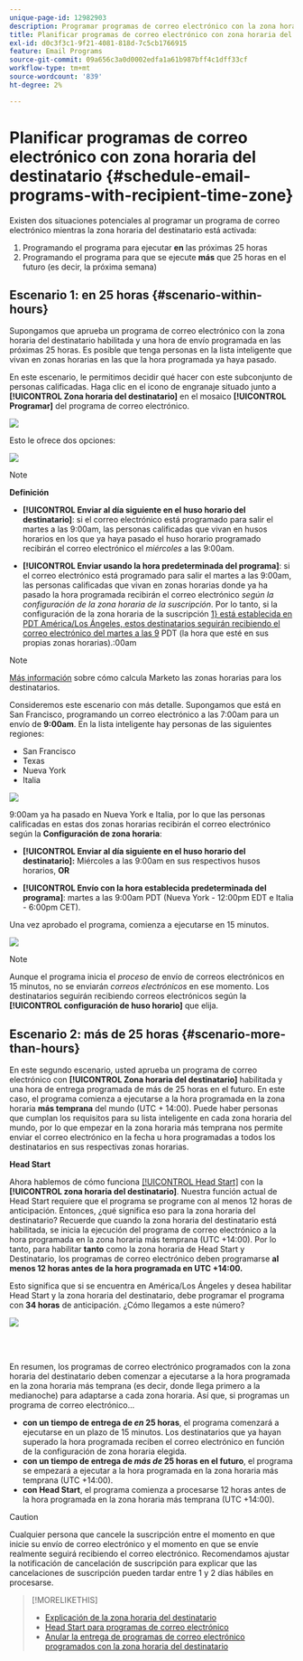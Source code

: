 ```yaml
---
unique-page-id: 12982903
description: Programar programas de correo electrónico con la zona horaria del destinatario - Documentos de Marketo - Documentación del producto
title: Planificar programas de correo electrónico con zona horaria del destinatario
exl-id: d0c3f3c1-9f21-4081-818d-7c5cb1766915
feature: Email Programs
source-git-commit: 09a656c3a0d0002edfa1a61b987bff4c1dff33cf
workflow-type: tm+mt
source-wordcount: '839'
ht-degree: 2%

---
```


# Planificar programas de correo electrónico con zona horaria del destinatario {#schedule-email-programs-with-recipient-time-zone}

Existen dos situaciones potenciales al programar un programa de correo electrónico mientras la zona horaria del destinatario está activada:

1. Programando el programa para ejecutar **en** las próximas 25 horas
1. Programando el programa para que se ejecute **más** que 25 horas en el futuro (es decir, la próxima semana)

## Escenario 1: en 25 horas {#scenario-within-hours}

Supongamos que aprueba un programa de correo electrónico con la zona horaria del destinatario habilitada y una hora de envío programada en las próximas 25 horas. Es posible que tenga personas en la lista inteligente que vivan en zonas horarias en las que la hora programada ya haya pasado.

En este escenario, le permitimos decidir qué hacer con este subconjunto de personas calificadas. Haga clic en el icono de engranaje situado junto a **[!UICONTROL Zona horaria del destinatario]** en el mosaico **[!UICONTROL Programar]** del programa de correo electrónico.

![](assets/image2017-12-5-10-3a46-3a42.png)

Esto le ofrece dos opciones:

![](assets/image2017-12-5-10-3a31-3a28.png)

>[!NOTE]
>
>**Definición**
>
>* **[!UICONTROL Enviar al día siguiente en el huso horario del destinatario]**: si el correo electrónico está programado para salir el martes a las 9:00am, las personas calificadas que vivan en husos horarios en los que ya haya pasado el huso horario programado recibirán el correo electrónico el *miércoles* a las 9:00am.
>
>* **[!UICONTROL Enviar usando la hora predeterminada del programa]**: si el correo electrónico está programado para salir el martes a las 9:00am, las personas calificadas que vivan en zonas horarias donde ya ha pasado la hora programada recibirán el correo electrónico *según la configuración de la zona horaria de la suscripción*. Por lo tanto, si la configuración de la zona horaria de la suscripción [1&rbrace; está establecida en PDT América/Los Ángeles, estos destinatarios seguirán recibiendo el correo electrónico del martes a las 9](/help/marketo/product-docs/administration/settings/select-your-language-locale-and-time-zone.md) PDT (la hora que esté en sus propias zonas horarias).:00am

>[!NOTE]
>
>[Más información](/help/marketo/product-docs/email-marketing/email-programs/email-program-actions/scheduling-with-recipient-time-zone/understanding-recipient-time-zone.md#calculating-time-zone) sobre cómo calcula Marketo las zonas horarias para los destinatarios.

Consideremos este escenario con más detalle. Supongamos que está en San Francisco, programando un correo electrónico a las 7:00am para un envío de **9:00am**. En la lista inteligente hay personas de las siguientes regiones:

* San Francisco
* Texas
* Nueva York
* Italia

![](assets/image2017-12-6-10-3a52-3a41.png)

9:00am ya ha pasado en Nueva York e Italia, por lo que las personas calificadas en estas dos zonas horarias recibirán el correo electrónico según la **Configuración de zona horaria**:

* **[!UICONTROL Enviar al día siguiente en el huso horario del destinatario]:** Miércoles a las 9:00am en sus respectivos husos horarios, **OR**

* **[!UICONTROL Envío con la hora establecida predeterminada del programa]**: martes a las 9:00am PDT (Nueva York - 12:00pm EDT e Italia - 6:00pm CET).

Una vez aprobado el programa, comienza a ejecutarse en 15 minutos.

![](assets/screen-shot-2017-12-09-at-3.34.14-pm.png)

>[!NOTE]
>
>Aunque el programa inicia el *proceso* de envío de correos electrónicos en 15 minutos, no se enviarán *correos electrónicos* en ese momento. Los destinatarios seguirán recibiendo correos electrónicos según la **[!UICONTROL configuración de huso horario]** que elija.

## Escenario 2: más de 25 horas {#scenario-more-than-hours}

En este segundo escenario, usted aprueba un programa de correo electrónico con **[!UICONTROL Zona horaria del destinatario]** habilitada y una hora de entrega programada de más de 25 horas en el futuro. En este caso, el programa comienza a ejecutarse a la hora programada en la zona horaria **más temprana** del mundo (UTC + 14:00). Puede haber personas que cumplan los requisitos para su lista inteligente en cada zona horaria del mundo, por lo que empezar en la zona horaria más temprana nos permite enviar el correo electrónico en la fecha u hora programadas a todos los destinatarios en sus respectivas zonas horarias.

**Head Start**

Ahora hablemos de cómo funciona [[!UICONTROL Head Start]](/help/marketo/product-docs/email-marketing/email-programs/email-program-actions/head-start-for-email-programs.md) con la **[!UICONTROL zona horaria del destinatario]**. Nuestra función actual de Head Start requiere que el programa se programe con al menos 12 horas de anticipación. Entonces, ¿qué significa eso para la zona horaria del destinatario? Recuerde que cuando la zona horaria del destinatario está habilitada, se inicia la ejecución del programa de correo electrónico a la hora programada en la zona horaria más temprana (UTC +14:00). Por lo tanto, para habilitar **tanto** como la zona horaria de Head Start y Destinatario, los programas de correo electrónico deben programarse **al menos 12 horas antes de la hora programada en UTC +14:00.**

Esto significa que si se encuentra en América/Los Ángeles y desea habilitar Head Start y la zona horaria del destinatario, debe programar el programa con **34 horas** de anticipación. ¿Cómo llegamos a este número?

![](assets/image2017-12-5-13-3a11-3a38.png)

<br> 

En resumen, los programas de correo electrónico programados con la zona horaria del destinatario deben comenzar a ejecutarse a la hora programada en la zona horaria más temprana (es decir, donde llega primero a la medianoche) para adaptarse a cada zona horaria. Así que, si programas un programa de correo electrónico...

* **con un tiempo de entrega de *en* 25 horas**, el programa comenzará a ejecutarse en un plazo de 15 minutos. Los destinatarios que ya hayan superado la hora programada reciben el correo electrónico en función de la configuración de zona horaria elegida.
* **con un tiempo de entrega de *más de* 25 horas en el futuro**, el programa se empezará a ejecutar a la hora programada en la zona horaria más temprana (UTC +14:00).
* **con Head Start**, el programa comienza a procesarse 12 horas antes de la hora programada en la zona horaria más temprana (UTC +14:00).

>[!CAUTION]
>
>Cualquier persona que cancele la suscripción entre el momento en que inicie su envío de correo electrónico y el momento en que se envíe realmente seguirá recibiendo el correo electrónico. Recomendamos ajustar la notificación de cancelación de suscripción para explicar que las cancelaciones de suscripción pueden tardar entre 1 y 2 días hábiles en procesarse.

>[!MORELIKETHIS]
>
>* [Explicación de la zona horaria del destinatario](/help/marketo/product-docs/email-marketing/email-programs/email-program-actions/scheduling-with-recipient-time-zone/understanding-recipient-time-zone.md)
>* [Head Start para programas de correo electrónico](/help/marketo/product-docs/email-marketing/email-programs/email-program-actions/head-start-for-email-programs.md)
>* [Anular la entrega de programas de correo electrónico programados con la zona horaria del destinatario](/help/marketo/product-docs/email-marketing/email-programs/email-program-actions/scheduling-with-recipient-time-zone/abort-delivery-of-email-programs-scheduled-with-recipient-time-zone.md)
